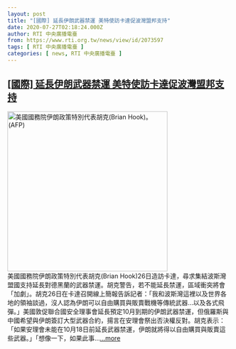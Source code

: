 ```yaml
---
layout: post
title: "[國際] 延長伊朗武器禁運 美特使訪卡達促波灣盟邦支持"
date: 2020-07-27T02:18:24.000Z
author: RTI 中央廣播電臺
from: https://www.rti.org.tw/news/view/id/2073597
tags: [ RTI 中央廣播電臺 ]
categories: [ news, RTI 中央廣播電臺 ]
---
```

<!--1595816304000-->
[[國際] 延長伊朗武器禁運 美特使訪卡達促波灣盟邦支持](https://www.rti.org.tw/news/view/id/2073597)
------

<div>
<img src="https://static.rti.org.tw/assets/thumbnails/2020/07/27/3b1bdc83ae64893a26198ad22b235873.jpg" width="360" alt="美國國務院伊朗政策特別代表胡克(Brian Hook)。 (AFP)" title="美國國務院伊朗政策特別代表胡克(Brian Hook)。 (AFP)"><br>美國國務院伊朗政策特別代表胡克(Brian Hook)26日造訪卡達，尋求集結波斯灣盟國支持延長對德黑蘭的武器禁運。胡克警告，若不能延長禁運，區域衝突將會「加劇」。胡克26日在卡達召開線上簡報告訴記者：「我和波斯灣這裡以及世界各地的領袖談過，沒人認為伊朗可以自由購買與販賣戰機等傳統武器&hellip;以及各式飛彈。」美國敦促聯合國安全理事會延長預定10月到期的伊朗武器禁運，但俄羅斯與中國希望與伊朗簽訂大型武器合約，揚言在安理會祭出否決權反對。胡克表示：「如果安理會未能在10月18日前延長武器禁運，伊朗就將得以自由購買與販賣這些武器。」「想像一下，如果此事...<a target="_blank" href="https://www.rti.org.tw/news/view/id/2073597">...more</a>
</div>
